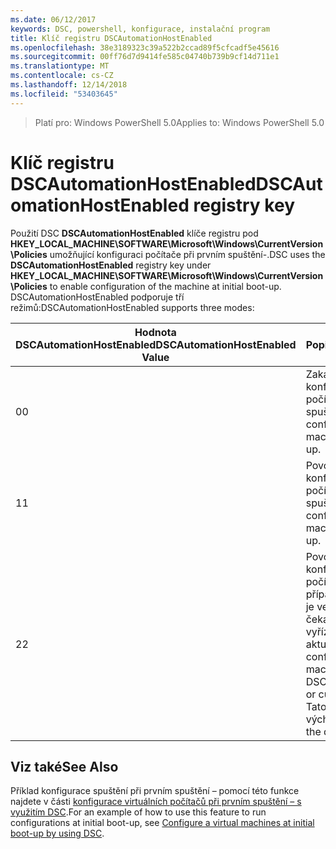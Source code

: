 ```yaml
---
ms.date: 06/12/2017
keywords: DSC, powershell, konfigurace, instalační program
title: Klíč registru DSCAutomationHostEnabled
ms.openlocfilehash: 38e3189323c39a522b2ccad89f5cfcadf5e45616
ms.sourcegitcommit: 00ff76d7d9414fe585c04740b739b9cf14d711e1
ms.translationtype: MT
ms.contentlocale: cs-CZ
ms.lasthandoff: 12/14/2018
ms.locfileid: "53403645"
---
```

><span data-ttu-id="c28a9-103">Platí pro: Windows PowerShell 5.0</span><span class="sxs-lookup"><span data-stu-id="c28a9-103">Applies to: Windows PowerShell 5.0</span></span>

# <a name="dscautomationhostenabled-registry-key"></a><span data-ttu-id="c28a9-104">Klíč registru DSCAutomationHostEnabled</span><span class="sxs-lookup"><span data-stu-id="c28a9-104">DSCAutomationHostEnabled registry key</span></span>

<span data-ttu-id="c28a9-105">Použití DSC **DSCAutomationHostEnabled** klíče registru pod **HKEY_LOCAL_MACHINE\SOFTWARE\Microsoft\Windows\CurrentVersion\Policies** umožňující konfiguraci počítače při prvním spuštění-.</span><span class="sxs-lookup"><span data-stu-id="c28a9-105">DSC uses the **DSCAutomationHostEnabled** registry key under **HKEY_LOCAL_MACHINE\SOFTWARE\Microsoft\Windows\CurrentVersion\Policies** to enable configuration of the machine at initial boot-up.</span></span>
<span data-ttu-id="c28a9-106">DSCAutomationHostEnabled podporuje tří režimů:</span><span class="sxs-lookup"><span data-stu-id="c28a9-106">DSCAutomationHostEnabled supports three modes:</span></span>

|  <span data-ttu-id="c28a9-107">Hodnota DSCAutomationHostEnabled</span><span class="sxs-lookup"><span data-stu-id="c28a9-107">DSCAutomationHostEnabled Value</span></span>  |  <span data-ttu-id="c28a9-108">Popis</span><span class="sxs-lookup"><span data-stu-id="c28a9-108">Description</span></span>   |
|---|---|
<span data-ttu-id="c28a9-109">0</span><span class="sxs-lookup"><span data-stu-id="c28a9-109">0</span></span> | <span data-ttu-id="c28a9-110">Zakázat konfiguraci na počítači při spuštění.</span><span class="sxs-lookup"><span data-stu-id="c28a9-110">Disable configuring the machine at boot-up.</span></span> |
<span data-ttu-id="c28a9-111">1</span><span class="sxs-lookup"><span data-stu-id="c28a9-111">1</span></span> | <span data-ttu-id="c28a9-112">Povolíte konfiguraci na počítači při spuštění.</span><span class="sxs-lookup"><span data-stu-id="c28a9-112">Enable configuring the machine at boot-up.</span></span> |
<span data-ttu-id="c28a9-113">2</span><span class="sxs-lookup"><span data-stu-id="c28a9-113">2</span></span> | <span data-ttu-id="c28a9-114">Povolit konfiguraci počítače pouze v případě, že DSC je ve stavu čekající na vyřízení nebo aktuální.</span><span class="sxs-lookup"><span data-stu-id="c28a9-114">Enable configuring the machine only if DSC is in pending or current state.</span></span> <span data-ttu-id="c28a9-115">Tato hodnota je výchozí.</span><span class="sxs-lookup"><span data-stu-id="c28a9-115">This is the default value.</span></span> |

## <a name="see-also"></a><span data-ttu-id="c28a9-116">Viz také</span><span class="sxs-lookup"><span data-stu-id="c28a9-116">See Also</span></span>

<span data-ttu-id="c28a9-117">Příklad konfigurace spuštění při prvním spuštění – pomocí této funkce najdete v části [konfigurace virtuálních počítačů při prvním spuštění – s využitím DSC](bootstrapDsc.md).</span><span class="sxs-lookup"><span data-stu-id="c28a9-117">For an example of how to use this feature to run configurations at initial boot-up, see [Configure a virtual machines at initial boot-up by using DSC](bootstrapDsc.md).</span></span>